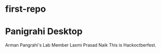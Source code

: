 # first-repo

# Panigrahi Desktop


  Arman
  Pangrahi's Lab Member
  Laxmi Prasad Naik
  This is Hackoctberfest.
